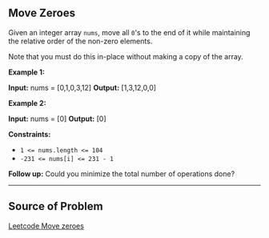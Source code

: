 ## Move Zeroes

Given an integer array `nums`, move all `0`'s to the end of it while maintaining the relative order of the non-zero elements.

Note that you must do this in-place without making a copy of the array.

**Example 1:**

**Input:** nums = [0,1,0,3,12]
**Output:** [1,3,12,0,0]

**Example 2:**

**Input:** nums = [0]
**Output:** [0]


**Constraints:**

- `1 <= nums.length <= 104`
- `-231 <= nums[i] <= 231 - 1`


**Follow up:** Could you minimize the total number of operations done?

---

## **Source of Problem**
[Leetcode Move zeroes](https://leetcode.com/problems/move-zeroes/description/)
